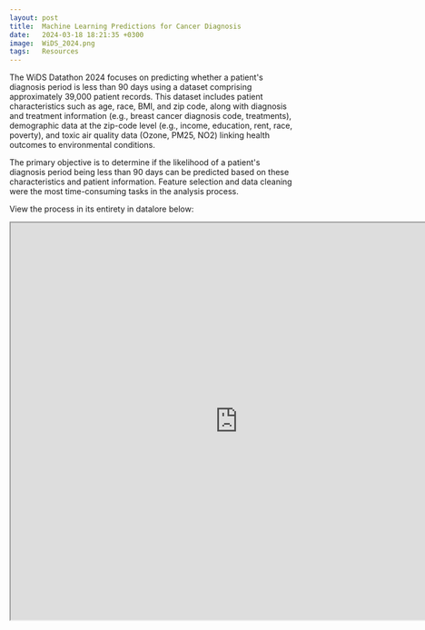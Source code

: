 ```yaml
---
layout: post
title:  Machine Learning Predictions for Cancer Diagnosis
date:   2024-03-18 18:21:35 +0300
image:  WiDS_2024.png
tags:   Resources
---
```

The WiDS Datathon 2024 focuses on predicting whether a patient's diagnosis period is less than 90 days using a dataset comprising approximately 39,000 patient records. This dataset includes patient characteristics such as age, race, BMI, and zip code, along with diagnosis and treatment information (e.g., breast cancer diagnosis code, treatments), demographic data at the zip-code level (e.g., income, education, rent, race, poverty), and toxic air quality data (Ozone, PM25, NO2) linking health outcomes to environmental conditions.

<p></p>
The primary objective is to determine if the likelihood of a patient's diagnosis period being less than 90 days can be predicted based on these characteristics and patient information. Feature selection and data cleaning were the most time-consuming tasks in the analysis process.
<p></p>
View the process in its entirety in datalore below:
<p></p>
<div class="container">
  <iframe class="responsive-iframe" src="https://datalore.jetbrains.com/notebook/qfeUwr1oIwGyhdv6PEt4Qs/ro9q0uH2yeA1QYScpn2e6C" width="800" height="700"></iframe>
